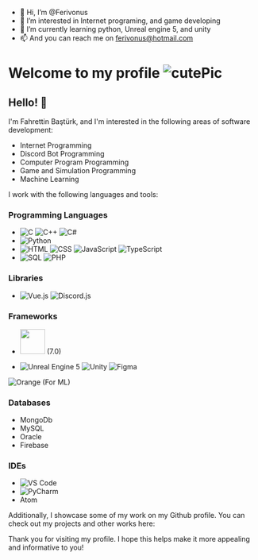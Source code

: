 - 👋 Hi, I’m @Ferivonus
- 👀 I’m interested in Internet programing, and game developing
- 🌱 I’m currently learning python, Unreal engine 5, and unity 
- 📫 And you can reach me on ferivonus@hotmail.com 

<!---
Ferivonus/Ferivonus is a ✨ special ✨ repository because its `README.md` (this file) appears on your GitHub profile.
You can click the Preview link to take a look at your changes.
--->

# Welcome to my profile ![cutePic](https://tenor.com/tr/view/pink-kawaii-anime-girl-gif-25419181)
## Hello! 👋

I'm Fahrettin Baştürk, and I'm interested in the following areas of software development:

- Internet Programming
- Discord Bot Programming
- Computer Program Programming
- Game and Simulation Programming
- Machine Learning

I work with the following languages and tools:

### Programming Languages


- ![C](https://img.icons8.com/color/48/000000/c-programming.png) ![C++](https://img.icons8.com/color/48/000000/c-plus-plus-logo.png)
 ![C#](https://img.icons8.com/color/48/000000/c-sharp-logo.png)
-  ![Python](https://img.icons8.com/color/48/000000/python.png)
-  ![HTML](https://img.icons8.com/color/48/000000/html-5.png) ![CSS](https://img.icons8.com/color/48/000000/css3.png) 
 ![JavaScript](https://img.icons8.com/color/48/000000/javascript.png) ![TypeScript](https://img.icons8.com/color/48/000000/typescript.png)
-  ![SQL](https://img.icons8.com/color/48/000000/sql.png) ![PHP](https://img.icons8.com/officel/40/000000/php-logo.png)

### Libraries

-  ![Vue.js](https://img.icons8.com/color/48/000000/vue-js.png) ![Discord.js](https://img.icons8.com/color/48/000000/discord-logo.png)

### Frameworks

-  <img src="https://upload.wikimedia.org/wikipedia/commons/thumb/7/7d/Microsoft_.NET_logo.svg/800px-Microsoft_.NET_logo.svg.png" width="50"> (7.0)


-  ![Unreal Engine 5](https://img.icons8.com/color/48/000000/unreal-engine.png) ![Unity](https://img.icons8.com/ios-filled/50/000000/unity.png) ![Figma](https://img.icons8.com/color/48/000000/figma.png)

![Orange](https://img.icons8.com/color/48/000000/orange.png) (For ML) 

### Databases

- MongoDb
- MySQL
- Oracle
- Firebase


### IDEs

-  ![VS Code](https://img.icons8.com/color/48/000000/visual-studio-code-2019.png)
- ![PyCharm](https://img.icons8.com/color/48/000000/pycharm.png)
- Atom

Additionally, I showcase some of my work on my Github profile. You can check out my projects and other works here: 

Thank you for visiting my profile. I hope this helps make it more appealing and informative to you!